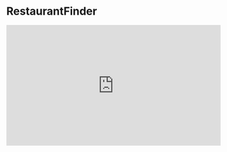 # RestaurantFinder

<iframe width="560" height="315" src="https://drive.google.com/file/d/1fOjpjVfJD9K8aij1_hOD73PJ5bhVvYZL/view?usp=sharing" frameborder="0" allowfullscreen></iframe>
